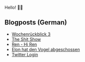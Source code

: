 Hello! 👋🏻

## Blogposts (German)
<!-- BLOG-POST-LIST:START -->
- [Wochenrückblick 3](https://maurice-renck.de/de/blog/2023/kw-3)
- [The Shit Show](https://maurice-renck.de/de/notes/2023/the-shit-show)
- [Ren - Hi Ren](https://maurice-renck.de/de/notes/2023/ren-hi-ren)
- [Elon hat den Vogel abgeschossen](https://maurice-renck.de/de/blog/2023/elon-hat-den-vogel-abgeschossen)
- [Twitter Login](https://maurice-renck.de/de/notes/2023/twitter-login)
<!-- BLOG-POST-LIST:END -->

<!--
**mauricerenck/mauricerenck** is a ✨ _special_ ✨ repository because its `README.md` (this file) appears on your GitHub profile.

Here are some ideas to get you started:

- 🔭 I’m currently working on ...
- 🌱 I’m currently learning ...
- 👯 I’m looking to collaborate on ...
- 🤔 I’m looking for help with ...
- 💬 Ask me about ...
- 📫 How to reach me: ...
- 😄 Pronouns: ...
- ⚡ Fun fact: ...
-->
